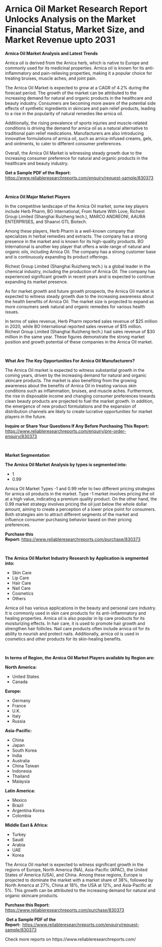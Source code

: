 <p><h1>Arnica Oil Market Research Report Unlocks Analysis on the Market Financial Status, Market Size, and Market Revenue upto 2031</h1></p><p><strong>Arnica Oil Market Analysis and Latest Trends</strong></p>
<p><p>Arnica oil is derived from the Arnica herb, which is native to Europe and commonly used for its medicinal properties. Arnica oil is known for its anti-inflammatory and pain-relieving properties, making it a popular choice for treating bruises, muscle aches, and joint pain.</p><p>The Arnica Oil Market is expected to grow at a CAGR of 4.2% during the forecast period. The growth of the market can be attributed to the increasing demand for natural and organic products in the healthcare and beauty industry. Consumers are becoming more aware of the potential side effects of synthetic ingredients in skincare and pain relief products, leading to a rise in the popularity of natural remedies like arnica oil.</p><p>Additionally, the rising prevalence of sports injuries and muscle-related conditions is driving the demand for arnica oil as a natural alternative to traditional pain relief medications. Manufacturers are also introducing innovative formulations of arnica oil, such as arnica-infused creams, gels, and ointments, to cater to different consumer preferences.</p><p>Overall, the Arnica Oil Market is witnessing steady growth due to the increasing consumer preference for natural and organic products in the healthcare and beauty industry.</p></p>
<p><strong>Get a Sample PDF of the Report:&nbsp;</strong> <a href="https://www.reliableresearchreports.com/enquiry/request-sample/830373">https://www.reliableresearchreports.com/enquiry/request-sample/830373</a></p>
<p>&nbsp;</p>
<p><strong>Arnica Oil Major Market Players</strong></p>
<p><p>In the competitive landscape of the Arnica Oil market, some key players include Herb Pharm, BO International, From Nature With Love, Richest Group Limited (Shanghai Ruizheng tech.), MARCO ANDREONI, AAURA ENTERPRISES, and Shaanxi GTL Biotech.</p><p>Among these players, Herb Pharm is a well-known company that specializes in herbal remedies and extracts. The company has a strong presence in the market and is known for its high-quality products. BO International is another key player that offers a wide range of natural and organic oils, including Arnica Oil. The company has a strong customer base and is continuously expanding its product offerings.</p><p>Richest Group Limited (Shanghai Ruizheng tech.) is a global leader in the chemical industry, including the production of Arnica Oil. The company has experienced significant growth in recent years and is expected to continue expanding its market presence.</p><p>As for market growth and future growth prospects, the Arnica Oil market is expected to witness steady growth due to the increasing awareness about the health benefits of Arnica Oil. The market size is projected to expand as more consumers seek natural and organic remedies for various health issues.</p><p>In terms of sales revenue, Herb Pharm reported sales revenue of $25 million in 2020, while BO International reported sales revenue of $15 million. Richest Group Limited (Shanghai Ruizheng tech.) had sales revenue of $30 million in the same year. These figures demonstrate the strong market position and growth potential of these companies in the Arnica Oil market.</p></p>
<p>&nbsp;</p>
<p><strong>What Are The Key Opportunities For Arnica Oil Manufacturers?</strong></p>
<p><p>The Arnica Oil market is expected to witness substantial growth in the coming years, driven by the increasing demand for natural and organic skincare products. The market is also benefiting from the growing awareness about the benefits of Arnica Oil in treating various skin conditions such as inflammation, bruises, and muscle aches. Furthermore, the rise in disposable income and changing consumer preferences towards clean beauty products are projected to fuel the market growth. In addition, the emergence of new product formulations and the expansion of distribution channels are likely to create lucrative opportunities for market players in the future.</p></p>
<p><strong>Inquire or Share Your Questions If Any Before Purchasing This Report:</strong> <a href="https://www.reliableresearchreports.com/enquiry/pre-order-enquiry/830373">https://www.reliableresearchreports.com/enquiry/pre-order-enquiry/830373</a></p>
<p>&nbsp;</p>
<p><strong>Market Segmentation</strong></p>
<p><strong>The Arnica Oil Market Analysis by types is segmented into:</strong></p>
<p><ul><li>1</li><li>0.99</li></ul></p>
<p><p>Arnica Oil Market Types -1 and 0.99 refer to two different pricing strategies for arnica oil products in the market. Type -1 market involves pricing the oil at a high value, indicating a premium quality product. On the other hand, the 0.99 market strategy involves pricing the oil just below the whole dollar amount, aiming to create a perception of a lower price point for consumers. Both strategies aim to attract different segments of the market and influence consumer purchasing behavior based on their pricing preferences.</p></p>
<p><strong>Purchase this Report:&nbsp;</strong><a href="https://www.reliableresearchreports.com/purchase/830373">https://www.reliableresearchreports.com/purchase/830373</a></p>
<p>&nbsp;</p>
<p><strong>The Arnica Oil Market Industry Research by Application is segmented into:</strong></p>
<p><ul><li>Skin Care</li><li>Lip Care</li><li>Hair Care</li><li>Nail Care</li><li>Cosmetics</li><li>Others</li></ul></p>
<p><p>Arnica oil has various applications in the beauty and personal care industry. It is commonly used in skin care products for its anti-inflammatory and healing properties. Arnica oil is also popular in lip care products for its moisturizing effects. In hair care, it is used to promote hair growth and strengthen hair follicles. Nail care products often include arnica oil for its ability to nourish and protect nails. Additionally, arnica oil is used in cosmetics and other products for its skin-healing benefits.</p></p>
<p>&nbsp;</p>
<p><strong>In terms of Region, the Arnica Oil Market Players available by Region are:</strong></p>
<p>
    <p> <strong> North America: </strong>
        <ul>
            <li>United States</li>
            <li>Canada</li>
        </ul>
        </p> 
    <p> <strong> Europe: </strong>
        <ul>
            <li>Germany</li>
            <li>France</li>
            <li>U.K.</li>
            <li>Italy</li>
            <li>Russia</li>
        </ul>
        </p> 
    <p> <strong> Asia-Pacific: </strong>
        <ul>
            <li>China</li>
            <li>Japan</li>
            <li>South Korea</li>
            <li>India</li>
            <li>Australia</li>
            <li>China Taiwan</li>
            <li>Indonesia</li>
            <li>Thailand</li>
            <li>Malaysia</li>
        </ul>
        </p> 
    <p> <strong> Latin America: </strong>
        <ul>
            <li>Mexico</li>
            <li>Brazil</li>
            <li>Argentina Korea</li>
            <li>Colombia</li>
        </ul>
        </p> 
    <p> <strong> Middle East & Africa: </strong>
        <ul>
            <li>Turkey</li>
            <li>Saudi</li>
            <li>Arabia</li>
            <li>UAE</li>
            <li>Korea</li>
        </ul>
    </p>
    </p>
<p><p>The Arnica Oil market is expected to witness significant growth in the regions of Europe, North America (NA), Asia-Pacific (APAC), the United States of America (USA), and China. Among these regions, Europe is projected to dominate the market with a market share of 38%, followed by North America at 27%, China at 18%, the USA at 12%, and Asia-Pacific at 5%. This growth can be attributed to the increasing demand for natural and organic skincare products.</p></p>
<p><strong>Purchase this Report: </strong><a href="https://www.reliableresearchreports.com/purchase/830373">https://www.reliableresearchreports.com/purchase/830373</a></p>
<p>&nbsp;<strong>Get a Sample PDF of the Report:&nbsp;&nbsp;</strong><a href="https://www.reliableresearchreports.com/enquiry/request-sample/830373">https://www.reliableresearchreports.com/enquiry/request-sample/830373</a></p>
<p><strong></strong></p>
<p>Check more reports on https://www.reliableresearchreports.com/</p>